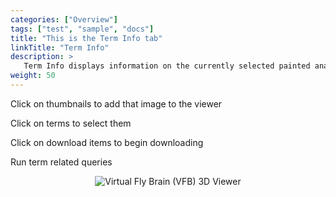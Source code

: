 ```yaml
---
categories: ["Overview"]
tags: ["test", "sample", "docs"]
title: "This is the Term Info tab"
linkTitle: "Term Info"
description: >
   Term Info displays information on the currently selected painted anatomy region, neuron, expression pattern or non-image term definitions
weight: 50
---
```

<link rel="stylesheet" href="https://v2.virtualflybrain.org/org.geppetto.frontend/geppetto/node_modules/@geppettoengine/geppetto-client/geppetto-client/style/css/gpt-icons.css">

<i class="fa fa-hand-pointer-o"></i>   Click on thumbnails to add that image to the viewer

<i class="fa fa-hand-pointer-o"></i>   Click on terms to select them
    
<i class="fa fa-hand-pointer-o"></i>   Click on download items to begin downloading
    
<i class="fa fa-quora"></i>   Run term related queries


<p align="center">
  <img src="https://v2.virtualflybrain.org/org.geppetto.frontend/geppetto/build/term-info.png" alt="Virtual Fly Brain (VFB) 3D Viewer" style="max-width=50%" />
</p>
